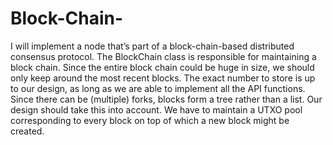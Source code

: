 # Block-Chain-
I will implement a node that’s part of a block-chain-based distributed consensus protocol. The BlockChain class is responsible for maintaining a block chain. Since the entire block chain could be huge in size, we should only keep around the most recent blocks. The exact number to store is up to our design, as long as we are able to implement all the API functions.    Since there can be (multiple) forks, blocks form a tree rather than a list. Our design should take this into account. We have to maintain a UTXO pool corresponding to every block on top of which a new block might be created.   
